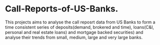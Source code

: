 # Call-Reports-of-US-Banks.
This projects aims to analyse the call reposrt data from US Banks to form a time consistent series of deposits(demand, brokered and time), loans(C&amp;I, personal and real estate loans) and mortgage backed securities) and analyse their trends from small, medium, large and very large banks.
